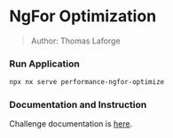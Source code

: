 # NgFor Optimization

> Author: Thomas Laforge

### Run Application

```bash
npx nx serve performance-ngfor-optimize
```

### Documentation and Instruction

Challenge documentation is [here](https://angular-challenges.vercel.app/challenges/performance/36-ngfor-optimize/).

